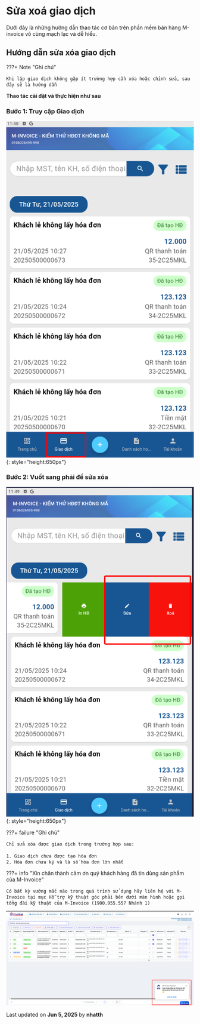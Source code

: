 # **Sửa xoá giao dịch**

Dưới đây là những hướng dẫn thao tác cơ bản trên phần mềm bán hàng M-invoice vô cùng mạch lạc và dễ hiểu.

## **Hướng dẫn sửa xóa giao dịch**

???+ Note "Ghi chú"

    Khi lập giao dịch không gặp ít trường hợp cần xóa hoặc chỉnh sửa, sau đây sẽ là hướng dẫn

**Thao tác cài đặt và thực hiện như sau**

### **Bước 1: Truy cập Giao dịch**

![Hình 1](../../assets/images/mSeller/sua-xoa-1.png){: style="height:650px"}

### **Bước 2: Vuốt sang phải để sửa xóa**

![Hình 2](../../assets/images/mSeller/sua-xoa-2.png){: style="height:650px"}

???+ failure "Ghi chú"

    Chỉ sửa xóa được giao dịch trong trường hợp sau:

    1. Giao dịch chưa được tạo hóa đơn
    2. Hóa đơn chưa ký và là số hóa đơn lớn nhất

???+ info "Xin chân thành cảm ơn quý khách hàng đã tin dùng sản phẩm của M-Invoice"

    Có bất kỳ vướng mắc nào trong quá trình sử dụng hãy liên hệ với M-Invoice tại mục Hỗ trợ kỹ thuật góc phải bên dưới màn hình hoặc gọi tổng đài kỹ thuật của M-Invoice (1900.955.557 Nhánh 1)

![Hình 9](../../assets/images/invoice2/hotro.png)




<div class="last-updated">Last updated on <strong>Jun 5, 2025</strong> by <strong>nhatth</strong></div>
